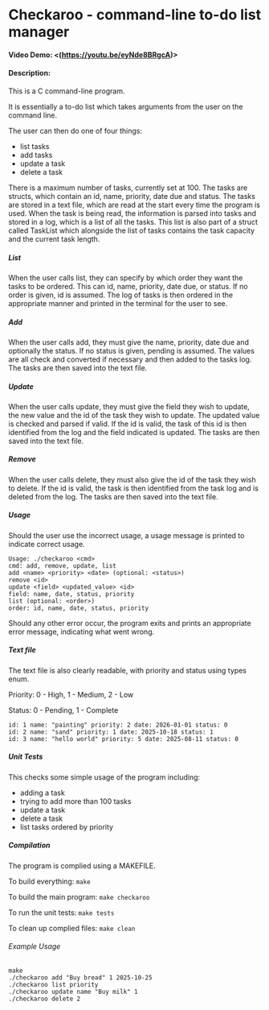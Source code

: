 # Checkaroo - command-line to-do list manager
#### Video Demo:  <(https://youtu.be/eyNde8BRgcA)>
#### Description:
This is a C command-line program.

It is essentially a to-do list which takes arguments from the user on the command line.

The user can then do one of four things:
- list tasks
- add tasks
- update a task
- delete a task

There is a maximum number of tasks, currently set at 100.
The tasks are structs, which contain an id, name, priority, date due and status.
The tasks are stored in a text file, which are read at the start every time the program is used.
When the task is being read, the information is parsed into tasks and stored in a log, which is a list of all the tasks.
This list is also part of a struct called TaskList which alongside the list of tasks contains the task capacity and the current task length.

##### List
When the user calls list, they can specify by which order they want the tasks to be ordered.
This can id, name, priority, date due, or status. If no order is given, id is assumed.
The log of tasks is then ordered in the appropriate manner and printed in the terminal for the user to see.

##### Add
When the user calls add, they must give the name, priority, date due and optionally the status.
If no status is given, pending is assumed.
The values are all check and converted if necessary and then added to the tasks log.
The tasks are then saved into the text file.

##### Update
When the user calls update, they must give the field they wish to update, the new value and the id of the task they wish to update.
The updated value is checked and parsed if valid.
If the id is valid, the task of this id is then identified from the log and the field indicated is updated.
The tasks are then saved into the text file.

##### Remove
When the user calls delete, they must also give the id of the task they wish to delete.
If the id is valid, the task is then identified from the task log and is deleted from the log.
The tasks are then saved into the text file.

##### Usage
Should the user use the incorrect usage, a usage message is printed to indicate correct usage.
```
Usage: ./checkaroo <cmd>
cmd: add, remove, update, list
add <name> <priority> <date> (optional: <status>)
remove <id>
update <field> <updated_value> <id>
field: name, date, status, priority
list (optional: <order>)
order: id, name, date, status, priority
```
Should any other error occur, the program exits and prints an appropriate error message, indicating what went wrong.

##### Text file
The text file is also clearly readable, with priority and status using types enum.

Priority: 0 - High, 1 - Medium, 2 - Low

Status: 0 - Pending, 1 - Complete

````
id: 1 name: "painting" priority: 2 date: 2026-01-01 status: 0
id: 2 name: "sand" priority: 1 date: 2025-10-18 status: 1
id: 3 name: "hello world" priority: 5 date: 2025-08-11 status: 0
````

##### Unit Tests
This checks some simple usage of the program including:
- adding a task
- trying to add more than 100 tasks
- update a task
- delete a task
- list tasks ordered by priority

##### Compilation
The program is complied using a MAKEFILE.

To build everything: ```make```

To build the main program: ```make checkaroo```

To run the unit tests: ```make tests```

To clean up complied files: ```make clean```

###### Example Usage
````
make
./checkaroo add "Buy bread" 1 2025-10-25
./checkaroo list priority
./checkaroo update name "Buy milk" 1
./checkaroo delete 2
````
